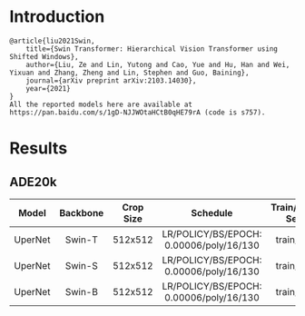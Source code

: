# Introduction
```
@article{liu2021Swin,
    title={Swin Transformer: Hierarchical Vision Transformer using Shifted Windows},
    author={Liu, Ze and Lin, Yutong and Cao, Yue and Hu, Han and Wei, Yixuan and Zhang, Zheng and Lin, Stephen and Guo, Baining},
    journal={arXiv preprint arXiv:2103.14030},
    year={2021}
}
All the reported models here are available at https://pan.baidu.com/s/1gD-NJJWOtaHCtB0qHE79rA (code is s757).
```


# Results

## ADE20k
| Model         | Backbone    | Crop Size  | Schedule                                | Train/Eval Set  | mIoU   | Download                 |
| :-:           | :-:         | :-:        | :-:                                     | :-:             | :-:    | :-:                      |
| UperNet       | Swin-T      | 512x512    | LR/POLICY/BS/EPOCH: 0.00006/poly/16/130 | train/val       | 44.58% | [model]() &#124; [log]() |
| UperNet       | Swin-S      | 512x512    | LR/POLICY/BS/EPOCH: 0.00006/poly/16/130 | train/val       | 48.39% | [model]() &#124; [log]() |
| UperNet       | Swin-B      | 512x512    | LR/POLICY/BS/EPOCH: 0.00006/poly/16/130 | train/val       | 51.02% | [model]() &#124; [log]() |